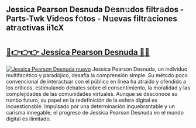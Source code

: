 ## Jessica Pearson Desnuda D𝚎sn𝚞dos filtr𝚊dos - Parts-Twk Vid𝚎os f𝚘tos - N𝚞evas filtr𝚊ciones atr𝚊ctivas ii1cX

# <h2><a href="http://mb1luc.tromn.icu/?c=Jessica+Pearson+Desnuda">🔗👉👉👉 Jessica Pearson Desnuda 🔗🔗</a></h2>

[![Jessica Pearson Desnuda nuevo](https://i.imgur.com/pEAQMta.gif)](http://mb1luc.tromn.icu/?c=Jessica+Pearson+Desnuda)
Jessica Pearson Desnuda, un individuo multifacético y paradójico, desafía la comprensión simple. Su método poco convencional de interactuar con el público en línea ha atraído y ofendido a los críticos, estimulando debates sobre el consentimiento, la moralidad y las complejidades de las comunidades virtuales. Aunque se desconoce su rumbo futuro, su papel en la redefinición de la esfera digital es incuestionable. Impulsado por una determinación inquebrantable y un carisma innegable, el progreso de Jessica Pearson Desnuda en el mundo digital es ilimitado.
